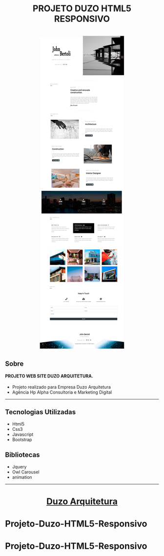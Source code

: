 <h1 align="center">PROJETO DUZO HTML5 RESPONSIVO</h1>

<h1 align="center"><img src="assets/img/site.jpg" alt="Home Site"></h1>


## Sobre

#### PROJETO WEB SITE DUZO ARQUITETURA.

- Projeto realizado para Empresa Duzo Arquitetura
- Agência Hp Alpha Consultoria e Marketing Digital
---

## Tecnologias Utilizadas

- Html5
- Css3
- Javascript
- Bootstrap

## Bibliotecas

- Jquery
- Owl Carousel
- animation


___
<h1 align="center"><a href="http://duzoarquitetura.com" target="_blank">Duzo Arquitetura</a></h1>

# Projeto-Duzo-HTML5-Responsivo
# Projeto-Duzo-HTML5-Responsivo
